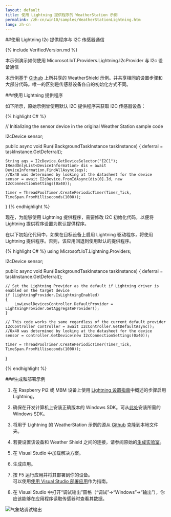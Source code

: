 ```yaml
---
layout: default
title: 使用 Lightning 提供程序的 WeatherStation 示例
permalink: /zh-cn/win10/samples/WeatherStationLightning.htm
lang: zh-cn
---
```


##使用 Lightning I2c 提供程序与 I2C 传感器通信

{% include VerifiedVersion.md %}

本示例演示如何使用 Micorosot.IoT.Providers.Lightning.I2cProvider 与 I2c 设备通信

本示例基于 [Github](https://github.com/ms-iot/samples/tree/develop/WeatherStation/CS/WeatherStation) 上所共享的 WeatherShield 示例。并共享相同的设置步骤和大部分代码。唯一的区别是传感器设备各自的初始化方式不同。

###使用 Lightning 提供程序

如下所示，原始示例曾使用默认 I2C 提供程序来获取 I2C 传感器设备：

{% highlight C# %}

// Initializing the sensor device in the original Weather Station sample code

I2cDevice sensor;

public async void Run(IBackgroundTaskInstance taskInstance)
{
    deferral = taskInstance.GetDeferral();

    String aqs = I2cDevice.GetDeviceSelector("I2C1");
    IReadOnlyList<DeviceInformation> dis = await DeviceInformation.FindAllAsync(aqs);
    //Ox40 was determined by looking at the datasheet for the device
    sensor = await I2cDevice.FromIdAsync(dis[0].Id, new I2cConnectionSettings(0x40));

    timer = ThreadPoolTimer.CreatePeriodicTimer(Timer_Tick, TimeSpan.FromMilliseconds(1000));
}
{% endhighlight %}

现在，为能够使用 Lightning 提供程序，需要修改 I2C 初始化代码，以便将 Lightning 提供程序设置为默认提供程序。

在以下初始化代码中，如果在目标设备上启用 Lightning 驱动程序，将使用 Lightning 提供程序。否则，该应用回退到使用默认的提供程序。

{% highlight C# %}
using Microsoft.IoT.Lightning.Providers;

I2cDevice sensor;

public async void Run(IBackgroundTaskInstance taskInstance)
{
    deferral = taskInstance.GetDeferral();

    // Set the Lightning Provider as the default if Lightning driver is enabled on the target device
    if (LightningProvider.IsLightningEnabled)
    {
        LowLevelDevicesController.DefaultProvider = LightningProvider.GetAggregateProvider();
    }

    // This code works the same regardless of the current default provider
    I2cController controller = await I2cController.GetDefaultAsync();
    //Ox40 was determined by looking at the datasheet for the device
    sensor = controller.GetDevice(new I2cConnectionSettings(0x40));

    timer = ThreadPoolTimer.CreatePeriodicTimer(Timer_Tick, TimeSpan.FromMilliseconds(1000));
}

{% endhighlight %}

###生成和部署示例

1. 在 Raspberry Pi2 或 MBM 设备上使用 [Lightning 设置指南]({{site.baseurl}}/{{page.lang}}/win10/LightningSetup.htm)中概述的步骤启用 Lightning。

1. 确保在开发计算机上安装正确版本的 Windows SDK。可从[此处](https://dev.windows.com/zh-cn/downloads/windows-10-developer-preview)安装所需的 Windows SDK。

1. 将用于 Lightning 的 WeatherStation 示例的源从 [Github](https://github.com/ms-iot/BusProviders/tree/develop/Microsoft.IoT.Lightning.Providers) 克隆到本地文件夹。

1. 若要设置该设备和 Weather Shield 之间的连接，请参阅原始的[生成实验室](https://www.hackster.io/windowsiot/build-hands-on-lab-iot-weather-station-using-windows-10)。

1. 在 Visual Studio 中加载解决方案。

1. 生成应用。

1. 按 F5 运行应用并将其部署到你的设备。<br/> 可以使用[使用 Visual Studio 部署应用]({{site.baseurl}}/{{page.lang}}/win10/AppDeployment.htm)作为指南。

1. 在 Visual Studio 中打开“调试输出”窗格（“调试”-\>“Windows”-\>“输出”），你应该能够在应用程序读取传感器时查看其数据。

![气象站调试输出]({{site.baseurl}}/Resources/images/Lightning/WeatherStationDebug.png)
